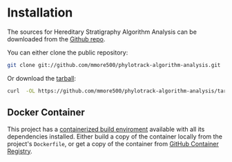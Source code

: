 # Installation

The sources for Hereditary Stratigraphy Algorithm Analysis can be downloaded from the [Github repo](https://github.com/mmore500/phylotrack-algorithm-analysis).

You can either clone the public repository:

```bash
git clone git://github.com/mmore500/phylotrack-algorithm-analysis.git
```
Or download the [tarball](https://github.com/mmore500/phylotrack-algorithm-analysis/tarball/master):

```bash
curl  -OL https://github.com/mmore500/phylotrack-algorithm-analysis/tarball/master
```

## Docker Container

This project has a [containerized build enviroment](https://docs.docker.com/engine/reference/commandline/build/) available with all its dependencies installed.
Either build a copy of the container locally from the project's `Dockerfile`,
or get a copy of the container from [GitHub Container Registry](https://ghcr.io/mmore500/phylotrack-algorithm-analysis}).
